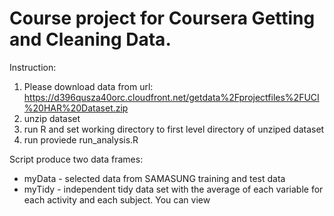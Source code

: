 Course project for Coursera Getting and Cleaning Data.
=============================================================
Instruction:
1. Please download data from url:
https://d396qusza40orc.cloudfront.net/getdata%2Fprojectfiles%2FUCI%20HAR%20Dataset.zip 
2. unzip dataset
3. run R and set working directory to first level directory of unziped dataset
4. run proviede run_analysis.R

Script produce two data frames: 
- myData - selected data from SAMASUNG training and test data 
- myTidy - independent tidy data set with the average of each variable for each activity and each subject. 
You can view 
